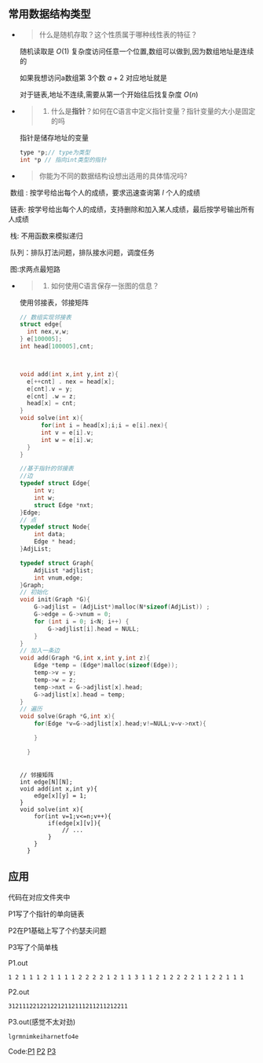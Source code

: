 ## 常用数据结构类型

- > 什么是随机存取？这个性质属于哪种线性表的特征？

  随机读取是 $O(1)$ 复杂度访问任意一个位置,数组可以做到,因为数组地址是连续的

  如果我想访问a数组第 $3$个数 $a+2$ 对应地址就是

  对于链表,地址不连续,需要从第一个开始往后找复杂度 $O(n)$

- > 1. 什么是**指针**？如何在C语言中定义指针变量？指针变量的大小是固定的吗

  指针是储存地址的变量
  
  ```c
  type *p;// type为类型
  int *p // 指向int类型的指针
  ```
- > 你能为不同的数据结构设想出适用的具体情况吗?

​		数组 : 按学号给出每个人的成绩，要求迅速查询第 $l$ 个人的成绩

​		链表: 按学号给出每个人的成绩，支持删除和加入某人成绩，最后按学号输出所有人成绩

​		栈: 不用函数来模拟递归

​		队列：排队打法问题，排队接水问题，调度任务

​		图:求两点最短路

- > 1. 如何使用C语言保存一张图的信息？
  
	使用邻接表，邻接矩阵

	```c
  // 数组实现邻接表
  struct edge{
      int nex,v,w;
  } e[100005];
  int head[100005],cnt;
  
  
  
  void add(int x,int y,int z){
      e[++cnt] . nex = head[x];
      e[cnt].v = y;
      e[cnt] .w = z;
      head[x] = cnt;
  }
  void solve(int x){
          for(int i = head[x];i;i = e[i].nex){
          int v = e[i].v;
          int w = e[i].w;
      }
	}
  ```
  
  ```c
  //基于指针的邻接表
  //边
  typedef struct Edge{
      int v;
      int w;
      struct Edge *nxt;
  }Edge;
  // 点
  typedef struct Node{
      int data;
      Edge * head;
  }AdjList;
  
  typedef struct Graph{
      AdjList *adjlist;
      int vnum,edge;
  }Graph;
  // 初始化
  void init(Graph *G){
      G->adjlist = (AdjList*)malloc(N*sizeof(AdjList)) ;
      G->edge = G->vnum = 0;
      for (int i = 0; i<N; i++) {
          G->adjlist[i].head = NULL;
      }
  }
  // 加入一条边
  void add(Graph *G,int x,int y,int z){
      Edge *temp = (Edge*)malloc(sizeof(Edge));
      temp->v = y;
      temp->w = z;
      temp->nxt = G->adjlist[x].head;
      G->adjlist[x].head = temp;
  }
  // 遍历
  void solve(Graph *G,int x){
      for(Edge *v=G->adjlist[x].head;v!=NULL;v=v->nxt){
  
      }
  
	}
	
  ```
	
  ```
  // 邻接矩阵
  int edge[N][N];
  void add(int x,int y){
      edge[x][y] = 1;
  }
  void solve(int x){
      for(int v=1;v<=n;v++){
          if(edge[x][v]){
              // ... 
          }
      }
	}
  ```
  
  

## 应用

代码在对应文件夹中

P1写了个指针的单向链表

P2在P1基础上写了个约瑟夫问题

P3写了个简单栈



P1.out

```
1 2 1 1 1 2 1 1 1 1 2 2 2 2 1 2 1 1 3 1 1 2 1 2 2 2 2 1 1 2 2 1 1 1
```

P2.out

```
3121112212212212112111211211212211
```

P3.out(感觉不太对劲)

```
lgrmnimkeiharnetfo4e
```

Code:[P1](JosephusPart1/JosephusPart1.c) [P2](JosephusPart2/JosephusPart2.c) [P3](Part3/Part3.c)



